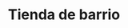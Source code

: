---
title: "Tienda de barrio"
url: /el-alto/tienda-de-barrio-avenida-escalona-y-aguero/
shop: comodidad
---
